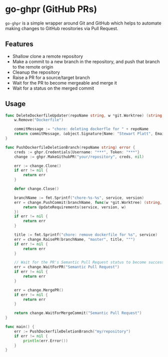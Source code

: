 # go-ghpr (GitHub PRs)

`go-ghpr` is a simple wrapper around Git and GitHub which helps to automate making changes
to GitHub reositories via Pull Request.


## Features

* Shallow clone a remote repository
* Make a commit to a new branch in the repository, and push that branch to the remote origin
* Cleanup the repository
* Raise a PR for a source/target branch
* Wait for the PR to become mergeable and merge it
* Wait for a status on the merged commit

## Usage

```go
func DeleteDockerfileUpdater(repoName string, w *git.Worktree) (string, *object.Signature, error) {
	w.Remove("Dockerfile")

	commitMessage := "chore: deleting dockerfle for " + repoName
	return commitMessage, &object.Signature{Name: "Stewart Platt", Email: "shteou@gmail.com"}, nil
}

func PushDockerfileDeletionBranch(repoName string) error {
	creds := ghpr.Credentials{Username: "***", Token: "***"}
	change := ghpr.MakeGithubPR("your/repository", creds, nil)

	err := change.Clone()
	if err != nil {
		return err
	}

	defer change.Close()

	branchName := fmt.Sprintf("chore-%s-%s", service, version)
	err = change.PushCommit(branchName, func(w *git.Worktree) (string, *object.Signature, error) {
		return UpdateRequirements(service, version, w)
	})
	if err != nil {
		return err
	}

	title := fmt.Sprintf("chore: remove dockerfile for %s", service)
	err = change.RaisePR(branchName, "master", title, """)
	if err != nil {
		return err
	}

	// Wait for the PR's Semantic Pull Request status to become successful
	err = change.WaitForPR("Semantic Pull Request")
	if err != nil {
		return err
	}

	err = change.MergePR()
	if err != nil {
		return err
	}

	return change.WaitForMergeCommit("Semantic Pull Request")
}

func main() {
	err := PushDockerfileDeletionBranch("my/repository")
	if err != nil {
		println(err.Error())
	}
}
```
